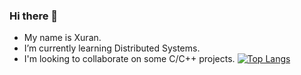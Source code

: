 ### Hi there 👋
- My name is Xuran.
- I’m currently learning Distributed Systems.
- I'm looking to collaborate on some C/C++ projects.
[![Top Langs](https://github-readme-stats.vercel.app/api/top-langs/?username=XuranF&layout=compact)](https://github.com/XuranF/github-readme-stats)
<!--
**XuranF/XuranF** is a ✨ _special_ ✨ repository because its `README.md` (this file) appears on your GitHub profile.

Here are some ideas to get you started:

- 🔭 I’m currently working on ...
- 🌱 I’m currently learning ...
- 👯 I’m looking to collaborate on ...
- 🤔 I’m looking for help with ...
- 💬 Ask me about ...
- 📫 How to reach me: ...
- 😄 Pronouns: ...
- ⚡ Fun fact: ...
-->
